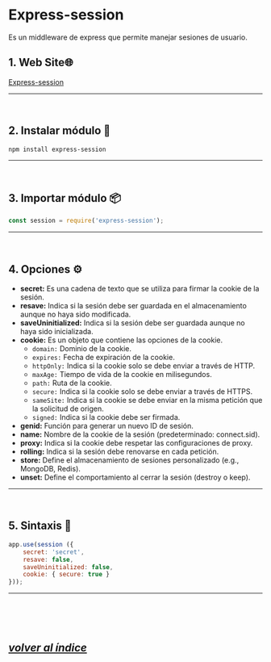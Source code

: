 # Express-session
Es un middleware de express que permite manejar sesiones de usuario.

## 1. Web Site🌐
[Express-session](https://www.npmjs.com/package/express-session)

---
<br>

## 2. Instalar módulo 🔧
`npm install express-session`

---
<br>

## 3. Importar módulo 📦
```javascript
const session = require('express-session');
```
---
<br>

## 4. Opciones ⚙️
- **secret:** Es una cadena de texto que se utiliza para firmar la cookie de la sesión.
- **resave:** Indica si la sesión debe ser guardada en el almacenamiento aunque no haya sido modificada.
- **saveUninitialized:** Indica si la sesión debe ser guardada aunque no haya sido inicializada.
- **cookie:** Es un objeto que contiene las opciones de la cookie.
  - `domain:` Dominio de la cookie.
  - `expires:` Fecha de expiración de la cookie.
  - `httpOnly:` Indica si la cookie solo se debe enviar a través de HTTP.
  - `maxAge:` Tiempo de vida de la cookie en milisegundos.
  - `path:` Ruta de la cookie.
  - `secure:` Indica si la cookie solo se debe enviar a través de HTTPS.
  - `sameSite:` Indica si la cookie se debe enviar en la misma petición que la solicitud de origen.
  - `signed:` Indica si la cookie debe ser firmada.
- **genid:** Función para generar un nuevo ID de sesión.
- **name:** Nombre de la cookie de la sesión (predeterminado: connect.sid).
- **proxy:** Indica si la cookie debe respetar las configuraciones de proxy.
- **rolling:** Indica si la sesión debe renovarse en cada petición.
- **store:** Define el almacenamiento de sesiones personalizado (e.g., MongoDB, Redis).
- **unset:** Define el comportamiento al cerrar la sesión (destroy o keep).
---
<br>

## 5. Sintaxis 📝
```javascript
app.use(session ({
    secret: 'secret',
    resave: false,
    saveUninitialized: false,
    cookie: { secure: true }
}));
```
---
<br><br><br>

## *[volver al índice](../../../README.md)*
